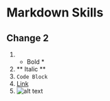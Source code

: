 # Markdown Skills #
## Change 2 ##
1. * Bold *
2. ** Italic **
3. ``` Code Block ```
4. [Link](http://www.link.com)
5. ![alt text](http://imgur.com/a/b777x)